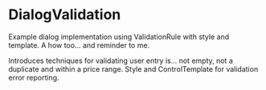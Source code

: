 # DialogValidation
Example dialog implementation using ValidationRule with style and template. 
A how too... and reminder to me.

Introduces techniques for validating user entry is... not empty, not a duplicate and within a price range.
Style and ControlTemplate for validation error reporting.
